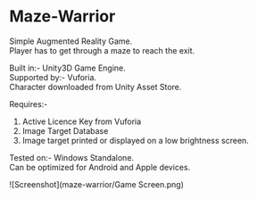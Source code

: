 # Maze-Warrior

Simple Augmented Reality Game.  
Player has to get through a maze to reach the exit.  

Built in:- Unity3D Game Engine.  
Supported by:- Vuforia.  
Character downloaded from Unity Asset Store.  

Requires:-  
1. Active Licence Key from Vuforia  
2. Image Target Database  
3. Image target printed or displayed on a low brightness screen.  

Tested on:- Windows Standalone.  
Can be optimized for Android and Apple devices.  

![Screenshot](maze-warrior/Game Screen.png)
